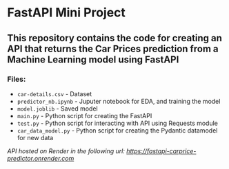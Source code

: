 # FastAPI Mini Project

## This repository contains the code for creating an API that returns the Car Prices prediction from a Machine Learning model using FastAPI

### Files:
  - `car-details.csv` - Dataset
  - `predictor_nb.ipynb` - Juputer notebook for EDA, and training the model
  - `model.joblib` - Saved model
  - `main.py` - Python script for creating the FastAPI
  - `test.py` - Python script for interacting with API using Requests module
  - `car_data_model.py` - Python script for creating the Pydantic datamodel for new data

*API hosted on Render in the following url: https://fastapi-carprice-predictor.onrender.com*
